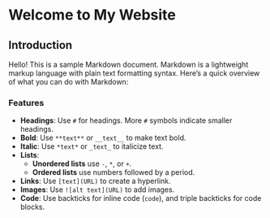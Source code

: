 
# Welcome to My Website

## Introduction

Hello! This is a sample Markdown document. Markdown is a lightweight markup language with plain text formatting syntax. Here’s a quick overview of what you can do with Markdown:

### **Features**

- **Headings**: Use `#` for headings. More `#` symbols indicate smaller headings.
- **Bold**: Use `**text**` or `__text__` to make text bold.
- **Italic**: Use `*text*` or `_text_` to italicize text.
- **Lists**:
  - **Unordered lists** use `-`, `*`, or `+`.
  - **Ordered lists** use numbers followed by a period.
- **Links**: Use `[text](URL)` to create a hyperlink.
- **Images**: Use `![alt text](URL)` to add images.
- **Code**: Use backticks for inline code (`code`), and triple backticks for code blocks.